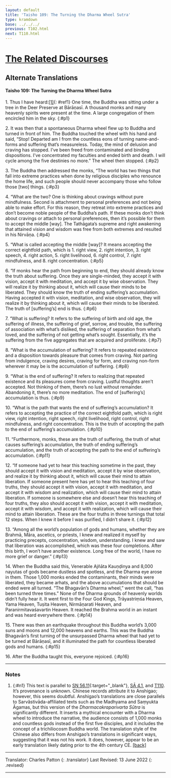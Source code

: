 ```yaml
---
layout: default
title: 'Taisho 109: The Turning the Dharma Wheel Sutra'
type: kramdown
base: ../../../
previous: T102.html
next: T110.html
---
```


# [The Related Discourses](../../index.html)
## Alternate Translations
#### Taisho 109: The Turning the Dharma Wheel Sutra

1\. Thus I have heard:[\[1\]](#n1){: #ref1} One time, the Buddha was sitting under a tree in the Deer Preserve at Bārāṇasī. A thousand monks and many heavenly spirits were present at the time. A large congregation of them encircled him in the sky.
{:#p1}

2\. It was then that a spontaneous Dharma wheel flew up to Buddha and turned in front of him. The Buddha touched the wheel with his hand and said, “Stop! Departed am I from the countless eons of turning name-and-forms and suffering that’s measureless. Today, the mind of delusion and craving has stopped. I’ve been freed from contaminated and binding dispositions. I’ve concentrated my faculties and ended birth and death. I will cycle among the five destinies no more.” The wheel then stopped.
{:#p2}

3\. The Buddha then addressed the monks, “The world has two things that fall into extreme practices when done by religious disciples who renounce the home life, and such people should never accompany those who follow those [two] things.
{:#p3}

4\. “What are the two? One is thinking about cravings without pure mindfulness. Second is attachment to personal preferences and not being able to make effort. For this reason, they retreat into extreme practices and don’t become noble people of the Buddha’s path. If these monks don’t think about cravings or attach to personal preferences, then it’s possible for them to accept the middle [way]. The Tathāgata’s supreme and right awakening that attained vision and wisdom was free from both extremes and resulted in his Nirvāṇa.
{:#p4}

5\. “What is called accepting the middle [way]? It means accepting the correct eightfold path, which is 1. right view, 2. right intention, 3. right speech, 4. right action, 5. right livelihood, 6. right control, 7. right mindfulness,  and 8. right concentration.
{:#p5}

6\. “If monks hear the path from beginning to end, they should already know the truth about suffering. Once they are single-minded, they accept it with vision, accept it with meditation, and accept it by wise observation. They will realize it by thinking about it, which will cause their minds to be liberated. They should know the truth of ending suffering’s accumulation. Having accepted it with vision, meditation, and wise observation, they will realize it by thinking about it, which will cause their minds to be liberated. The truth of [suffering’s] end is thus.
{:#p6}

7\. “What is suffering? It refers to the suffering of birth and old age, the suffering of illness, the suffering of grief, sorrow, and trouble, the suffering of association with what’s disliked, the suffering of separation from what’s loved, and the suffering of not getting what’s sought. Essentially, it’s the suffering from the five aggregates that are acquired and proliferate.
{:#p7}

8\. “What is the accumulation of suffering? It refers to repeated existence and a disposition towards pleasure that comes from craving. Not parting from indulgence, craving desires, craving for form, and craving non-form wherever it may be is the accumulation of suffering.
{:#p8}

9\. “What is the end of suffering? It refers to realizing that repeated existence and its pleasures come from craving. Lustful thoughts aren’t accepted. Not thinking of them, there’s no lust without remainder. Abandoning it, there’s no more meditation. The end of [suffering’s] accumulation is thus.
{:#p9}

10\. “What is the path that wants the end of suffering’s accumulation? It refers to accepting the practice of the correct eightfold path, which is right view, right intention, right speech, right livelihood, right control, right mindfulness, and right concentration. This is the truth of accepting the path to the end of suffering’s accumulation.
{:#p10}

11\. “Furthermore, monks, these are the truth of suffering, the truth of what causes suffering’s accumulation, the truth of ending suffering’s accumulation, and the truth of accepting the path to the end of suffering’s accumulation.
{:#p11}

12\. “If someone had yet to hear this teaching sometime in the past, they should accept it with vision and meditation, accept it by wise observation, and realize it by thinking about it, which will cause their mind to attain liberation. If someone present here has yet to hear this teaching of four truths, they should accept it with vision, accept it with meditation, and accept it with wisdom and realization, which will cause their mind to attain liberation. If someone is somewhere else and doesn’t hear this teaching of four truths, they also should accept it with vision, accept it with meditation, accept it with wisdom, and accept it with realization, which will cause their mind to attain liberation. These are the four truths in three turnings that total 12 steps. When I knew it before I was purified, I didn’t share it.
{:#p12}

13\. “Among all the world’s population of gods and humans, whether they are Brahmā, Māra, ascetics, or priests, I knew and realized it myself by practicing precepts, concentration, wisdom, understanding. I knew and saw that liberation was accomplished, which was these four completions. After this birth, I won’t have another existence. Long free of the world, I have no more grief or danger.”
{:#p13}

14\. When the Buddha said this, Venerable Ajñāta Kauṇḍinya and 8,000 nayutas of gods became dustless and spotless, and the Dharma eye arose in them. Those 1,000 monks ended the contaminants, their minds were liberated, they became arhats, and the above accumulations that should be ended were all turned. “The Bhagavān’s Dharma wheel,” went the call, “has been turned three times.” None of the Dharma grounds of heavenly worlds didn’t fully hear it. It went first to the Four God Kings, Trāyastriṃśa Heaven, Yama Heaven, Tuṣita Heaven, Nirmāṇarati Heaven, and Paranirmitavaśavartin Heaven. It reached the Brahma world in an instant and was heard everywhere there.
{:#p14}

15\. There was then an earthquake throughout this Buddha world’s 3,000 suns and moons and 12,000 heavens and earths. This was the Buddha Bhagavān’s first turning of the unsurpassed Dharma wheel that had yet to be turned at Bārāṇasī, and it illuminated the path for countless liberated gods and humans.
{:#p15}

16\. After the Buddha taught this, everyone rejoiced.
{:#p16}

---

### Notes

1. {:#n1} This text is parallel to [SN 56.11](https://suttacentral.net/sn56.11){:target="_blank"}, [SĀ 4.1](../samyukta/04/SA4_1.html), and [T110](T110.html). It’s provenance is unknown. Chinese records attribute it to Anshigao; however, this seems doubtful. Anshigao’s translations are close parallels to Sarvâstivāda-affiliated texts such as the Madhyama and Saṃyukta Āgamas, but this version of the *Dharmacakraparivarta Sūtra* is significantly different. It inserts a mythical encounter with a Dharma wheel to introduce the narrative, the audience consists of 1,000 monks and countless gods instead of the first five disciples, and it includes the concept of a trichiliocosm Buddha world. The translation style of the Chinese also differs from Anshigao’s translations in significant ways, suggesting that it was not his work. It does, however, appear to be an early translation likely dating prior to the 4th century CE. [\[back\]](#ref1)

---

Translator: Charles Patton
{: .translator}
Last Revised: 13 June 2022
{: .revised}

---
